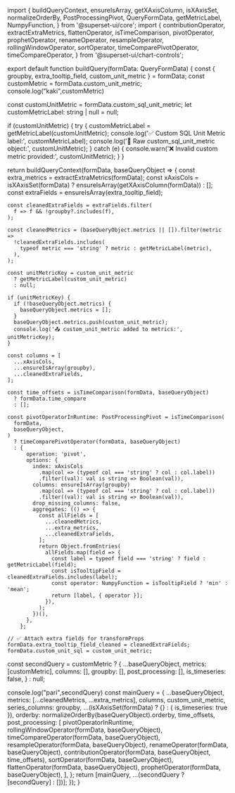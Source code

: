 import {
  buildQueryContext,
  ensureIsArray,
  getXAxisColumn,
  isXAxisSet,
  normalizeOrderBy,
  PostProcessingPivot,
  QueryFormData,
  getMetricLabel,
  NumpyFunction,
} from '@superset-ui/core';
import {
  contributionOperator,
  extractExtraMetrics,
  flattenOperator,
  isTimeComparison,
  pivotOperator,
  prophetOperator,
  renameOperator,
  resampleOperator,
  rollingWindowOperator,
  sortOperator,
  timeComparePivotOperator,
  timeCompareOperator,
} from '@superset-ui/chart-controls';

export default function buildQuery(formData: QueryFormData) {
  const {
    groupby,
    extra_tooltip_field,
    custom_unit_metric
  } = formData;
const customMetric = formData.custom_unit_metric;
console.log("kaki",customMetric)

  const customUnitMetric = formData.custom_sql_unit_metric;
  let customMetricLabel: string | null = null;

  if (customUnitMetric) {
    try {
      customMetricLabel = getMetricLabel(customUnitMetric);
      console.log('✅ Custom SQL Unit Metric label:', customMetricLabel);
      console.log('🧠 Raw custom_sql_unit_metric object:', customUnitMetric);
    } catch (e) {
      console.warn('❌ Invalid custom metric provided:', customUnitMetric);
    }
  }

  return buildQueryContext(formData, baseQueryObject => {
    const extra_metrics = extractExtraMetrics(formData);
    const xAxisCols = isXAxisSet(formData)
      ? ensureIsArray(getXAxisColumn(formData))
      : [];
    const extraFields = ensureIsArray(extra_tooltip_field);

    const cleanedExtraFields = extraFields.filter(
      f => f && !groupby?.includes(f),
    );

    const cleanedMetrics = (baseQueryObject.metrics || []).filter(metric =>
      !cleanedExtraFields.includes(
        typeof metric === 'string' ? metric : getMetricLabel(metric),
      ),
    );

    const unitMetricKey = custom_unit_metric
      ? getMetricLabel(custom_unit_metric)
      : null;

    if (unitMetricKey) {
      if (!baseQueryObject.metrics) {
        baseQueryObject.metrics = [];
      }
      baseQueryObject.metrics.push(custom_unit_metric);
      console.log('📤 custom_unit_metric added to metrics:', unitMetricKey);
    }

    const columns = [
      ...xAxisCols,
      ...ensureIsArray(groupby),
      ...cleanedExtraFields,
    ];

    const time_offsets = isTimeComparison(formData, baseQueryObject)
      ? formData.time_compare
      : [];

    const pivotOperatorInRuntime: PostProcessingPivot = isTimeComparison(
      formData,
      baseQueryObject,
    )
      ? timeComparePivotOperator(formData, baseQueryObject)
      : {
          operation: 'pivot',
          options: {
            index: xAxisCols
              .map(col => (typeof col === 'string' ? col : col.label))
              .filter((val): val is string => Boolean(val)),
            columns: ensureIsArray(groupby)
              .map(col => (typeof col === 'string' ? col : col.label))
              .filter((val): val is string => Boolean(val)),
            drop_missing_columns: false,
            aggregates: (() => {
              const allFields = [
                ...cleanedMetrics,
                ...extra_metrics,
                ...cleanedExtraFields,
              ];
              return Object.fromEntries(
                allFields.map(field => {
                  const label = typeof field === 'string' ? field : getMetricLabel(field);
                  const isTooltipField = cleanedExtraFields.includes(label);
                  const operator: NumpyFunction = isTooltipField ? 'min' : 'mean';
                  return [label, { operator }];
                }),
              );
            })(),
          },
        };

    // ✅ Attach extra fields for transformProps
    formData.extra_tooltip_field_cleaned = cleanedExtraFields;
    formData.custom_unit_sql = custom_unit_metric;
const secondQuery = customMetric
  ? {
      ...baseQueryObject,
      metrics: [customMetric],
      columns: [],
      groupby: [],
      post_processing: [],
      is_timeseries: false,
    }
  : null;

  console.log("pari",secondQuery)
    const mainQuery = {
      ...baseQueryObject,
      metrics: [...cleanedMetrics, ...extra_metrics],
      columns,
      custom_unit_metric,
      series_columns: groupby,
      ...(isXAxisSet(formData) ? {} : { is_timeseries: true }),
      orderby: normalizeOrderBy(baseQueryObject).orderby,
      time_offsets,
      post_processing: [
        pivotOperatorInRuntime,
        rollingWindowOperator(formData, baseQueryObject),
        timeCompareOperator(formData, baseQueryObject),
        resampleOperator(formData, baseQueryObject),
        renameOperator(formData, baseQueryObject),
        contributionOperator(formData, baseQueryObject, time_offsets),
        sortOperator(formData, baseQueryObject),
        flattenOperator(formData, baseQueryObject),
        prophetOperator(formData, baseQueryObject),
      ],
    };
    return [mainQuery, ...(secondQuery ? [secondQuery] : [])];
  });
}
